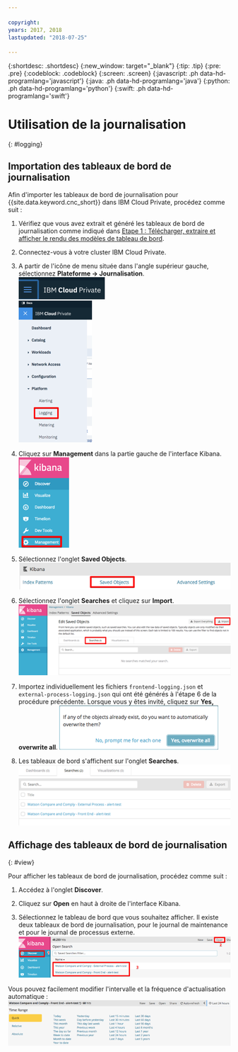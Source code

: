 ```yaml
---

copyright:
years: 2017, 2018
lastupdated: "2018-07-25"

---
```


{:shortdesc: .shortdesc}
{:new_window: target="_blank"}
{:tip: .tip}
{:pre: .pre}
{:codeblock: .codeblock}
{:screen: .screen}
{:javascript: .ph data-hd-programlang='javascript'}
{:java: .ph data-hd-programlang='java'}
{:python: .ph data-hd-programlang='python'}
{:swift: .ph data-hd-programlang='swift'}

# Utilisation de la journalisation
{: #logging}

## Importation des tableaux de bord de journalisation

Afin d'importer les tableaux de bord de journalisation pour {{site.data.keyword.cnc_short}} dans IBM Cloud Private, procédez comme suit :

  1. Vérifiez que vous avez extrait et généré les tableaux de bord de journalisation comme indiqué dans [Etape 1 : Télécharger, extraire et afficher le rendu des modèles de tableau de bord](/docs/services/compare-and-comply/monitor.html#monitor).

  1. Connectez-vous à votre cluster IBM Cloud Private.

  1. A partir de l'icône de menu située dans l'angle supérieur gauche, sélectionnez **Plateforme -> Journalisation**. <br />
    ![Icône de menu IBM Cloud Private](images/icp-menu.png) <br />
    ![Menu Plateforme -> Journalisation](images/icp-logging.png)

  1. Cliquez sur **Management** dans la partie gauche de l'interface Kibana. <br />
    ![Interface Kibana](images/kibana.png)

  1. Sélectionnez l'onglet **Saved Objects**.
    ![Onglet Saved Objects](images/saved-obj.png)

  1. Sélectionnez l'onglet **Searches** et cliquez sur **Import**.
    ![Option Import sur l'onglet Searches](images/searches-import.png)

  1. Importez individuellement les fichiers `frontend-logging.json` et `external-process-logging.json` qui ont été générés à l'étape 6 de la procédure précédente. Lorsque vous y êtes invité, cliquez sur **Yes, overwrite all**.
     ![Invite Yes, overwrite all](images/overwrite-all.png)

  1. Les tableaux de bord s'affichent sur l'onglet **Searches**.
     ![Tableaux de bord affichés sur l'onglet Searches](images/searches-tab.png)

## Affichage des tableaux de bord de journalisation
{: #view}

Pour afficher les tableaux de bord de journalisation, procédez comme suit :

  1. Accédez à l'onglet **Discover**.

  1. Cliquez sur **Open** en haut à droite de l'interface Kibana.

  1. Sélectionnez le tableau de bord que vous souhaitez afficher. Il existe deux tableaux de bord de journalisation, pour le journal de maintenance et pour le journal de processus externe.
    ![Affichage des tableaux de bord de journalisation](images/kibana-dboards.png)

Vous pouvez facilement modifier l'intervalle et la fréquence d'actualisation automatique :
  ![Modification de l'intervalle et de la fréquence d'actualisation](images/log-dboard-change.png)

